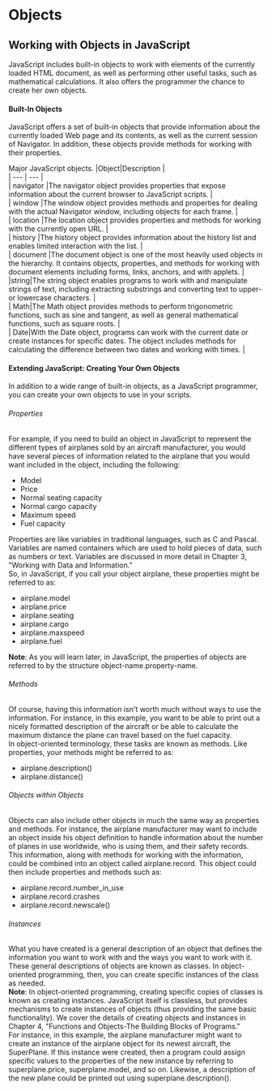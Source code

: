 # Objects

## Working with Objects in JavaScript
JavaScript includes built-in objects to work with elements of the currently loaded HTML document, as well as performing other useful tasks, such as mathematical calculations. It also offers the programmer the chance to create her own objects. 

#### Built-In Objects
JavaScript offers a set of built-in objects that provide information about the currently loaded Web page and its contents, as well as the current session of Navigator. In addition, these objects provide methods for working with their properties. 

Major JavaScript objects.
|Object|Description  |  
| --- | --- |   
| navigator |The navigator object provides properties that expose information about the current browser to JavaScript scripts.  |   
| window |The window object provides methods and properties for dealing with the actual Navigator window, including objects for each frame.  |   
| location |The location object provides properties and methods for working with the currently open URL.  |   
| history |The history object provides information about the history list and enables limited interaction with the list.  |   
| document |The document object is one of the most heavily used objects in the hierarchy. It contains objects, properties, and methods for working with document elements including forms, links, anchors, and with applets. |  
|string|The string object enables programs to work with and manipulate strings of text, including extracting substrings and converting text to upper- or lowercase characters.  |   
| Math|The Math object provides methods to perform trigonometric functions, such as sine and tangent, as well as general mathematical functions, such as square roots.  |   
| Date|With the Date object, programs can work with the current date or create instances for specific dates. The object includes methods for calculating the difference between two dates and working with times.  |   

#### Extending JavaScript: Creating Your Own Objects
In addition to a wide range of built-in objects, as a JavaScript programmer, you can create your own objects to use in your scripts. 

###### Properties
For example, if you need to build an object in JavaScript to represent the different types of airplanes sold by an aircraft manufacturer, you would have several pieces of information related to the airplane that you would want included in the object, including the following: 

-	Model 
-	Price 
-	Normal seating capacity 
-	Normal cargo capacity 
-	Maximum speed 
-	Fuel capacity 

Properties are like variables in traditional languages, such as C and Pascal. Variables are named containers which are used to hold pieces of data, such as numbers or text. Variables are discussed in more detail in Chapter 3, "Working with Data and Information."   
So, in JavaScript, if you call your object airplane, these properties might be referred to as: 

-	airplane.model
-	airplane.price
-	airplane.seating
-	airplane.cargo
-	airplane.maxspeed
-	airplane.fuel

  **Note**: As you will learn later, in JavaScript, the properties of objects are referred to by the structure object-name.property-name. 

###### Methods
Of course, having this information isn't worth much without ways to use the information. For instance, in this example, you want to be able to print out a nicely formatted description of the aircraft or be able to calculate the maximum distance the plane can travel based on the fuel capacity.   
In object-oriented terminology, these tasks are known as methods. Like properties, your methods might be referred to as:   

-	airplane.description()
-	airplane.distance() 

###### Objects within Objects
Objects can also include other objects in much the same way as properties and methods. For instance, the airplane manufacturer may want to include an object inside his object definition to handle information about the number of planes in use worldwide, who is using them, and their safety records. This information, along with methods for working with the information, could be combined into an object called airplane.record. This object could then include properties and methods such as: 

-	airplane.record.number_in_use
-	airplane.record.crashes
-	airplane.record.newscale() 

###### Instances
What you have created is a general description of an object that defines the information you want to work with and the ways you want to work with it. These general descriptions of objects are known as classes. In object-oriented programming, then, you can create specific instances of the class as needed.  
  **Note**: In object-oriented programming, creating specific copies of classes is known as creating instances. JavaScript itself is classless, but provides mechanisms to create instances of objects (thus providing the same basic functionality). We cover the details of creating objects and instances in Chapter 4, "Functions and Objects-The Building Blocks of Programs."  
For instance, in this example, the airplane manufacturer might want to create an instance of the airplane object for its newest aircraft, the SuperPlane. If this instance were created, then a program could assign specific values to the properties of the new instance by referring to superplane.price, superplane.model, and so on. Likewise, a description of the new plane could be printed out using superplane.description(). 

